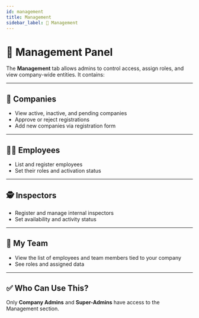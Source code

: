 ```yaml
---
id: management
title: Management
sidebar_label: 🏢 Management
---
```


# 🏢 Management Panel

The **Management** tab allows admins to control access, assign roles, and view company-wide entities. It contains:

---

## 🏬 Companies

- View active, inactive, and pending companies
- Approve or reject registrations
- Add new companies via registration form

---

## 👩‍💼 Employees

- List and register employees
- Set their roles and activation status

---

## 🕵️ Inspectors

- Register and manage internal inspectors
- Set availability and activity status

---

## 👥 My Team

- View the list of employees and team members tied to your company
- See roles and assigned data

---

## ✅ Who Can Use This?

Only **Company Admins** and **Super-Admins** have access to the Management section.
